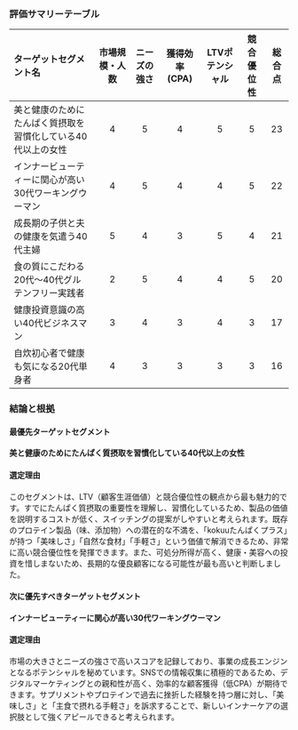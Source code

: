 ### 評価サマリーテーブル
| ターゲットセグメント名 | 市場規模・人数 | ニーズの強さ | 獲得効率(CPA) | LTVポテンシャル | 競合優位性 | 総合点 |
| :--- | :---: | :---: | :---: | :---: | :---: | :---: |
| 美と健康のためにたんぱく質摂取を習慣化している40代以上の女性 | 4 | 5 | 4 | 5 | 5 | 23 |
| インナービューティーに関心が高い30代ワーキングウーマン | 4 | 5 | 4 | 4 | 5 | 22 |
| 成長期の子供と夫の健康を気遣う40代主婦 | 5 | 4 | 3 | 5 | 4 | 21 |
| 食の質にこだわる20代〜40代グルテンフリー実践者 | 2 | 5 | 4 | 4 | 5 | 20 |
| 健康投資意識の高い40代ビジネスマン | 3 | 4 | 3 | 4 | 3 | 17 |
| 自炊初心者で健康も気になる20代単身者 | 4 | 3 | 3 | 3 | 3 | 16 |

### 結論と根拠

#### 最優先ターゲットセグメント
**美と健康のためにたんぱく質摂取を習慣化している40代以上の女性**

#### 選定理由
このセグメントは、LTV（顧客生涯価値）と競合優位性の観点から最も魅力的です。すでにたんぱく質摂取の重要性を理解し、習慣化しているため、製品の価値を説明するコストが低く、スイッチングの提案がしやすいと考えられます。既存のプロテイン製品（味、添加物）への潜在的な不満を、「kokuuたんぱくプラス」が持つ「美味しさ」「自然な食材」「手軽さ」という価値で解消できるため、非常に高い競合優位性を発揮できます。また、可処分所得が高く、健康・美容への投資を惜しまないため、長期的な優良顧客になる可能性が最も高いと判断しました。

#### 次に優先すべきターゲットセグメント
**インナービューティーに関心が高い30代ワーキングウーマン**

#### 選定理由
市場の大きさとニーズの強さで高いスコアを記録しており、事業の成長エンジンとなるポテンシャルを秘めています。SNSでの情報収集に積極的であるため、デジタルマーケティングとの親和性が高く、効率的な顧客獲得（低CPA）が期待できます。サプリメントやプロテインで過去に挫折した経験を持つ層に対し、「美味しさ」と「主食で摂れる手軽さ」を訴求することで、新しいインナーケアの選択肢として強くアピールできると考えられます。
